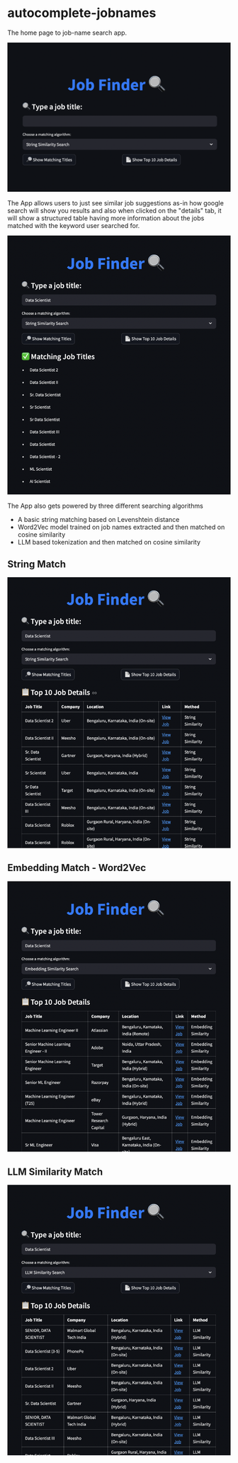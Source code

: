 # autocomplete-jobnames

The home page to job-name search app.

![homepage](https://github.com/Vishaldawar/autocomplete-jobnames/blob/main/pictures/homepage.png)

The App allows users to just see similar job suggestions as-in how google search will show you results and also when clicked on the "details" tab, it will show a structured table having more information about the jobs matched with the keyword user searched for.

![suggestions](https://github.com/Vishaldawar/autocomplete-jobnames/blob/main/pictures/suggestions.png)

The App also gets powered by three different searching algorithms
- A basic string matching based on Levenshtein distance
- Word2Vec model trained on job names extracted and then matched on cosine similarity
- LLM based tokenization and then matched on cosine similarity

## String Match
![string_match](https://github.com/Vishaldawar/autocomplete-jobnames/blob/main/pictures/string_match.png)

## Embedding Match - Word2Vec
![embedding_match](https://github.com/Vishaldawar/autocomplete-jobnames/blob/main/pictures/embedding_match.png)

## LLM Similarity Match
![llm_similarity_match](https://github.com/Vishaldawar/autocomplete-jobnames/blob/main/pictures/llm_similarity_match.png)
